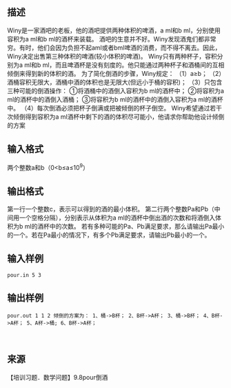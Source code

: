 ## 描述

Winy是一家酒吧的老板，他的酒吧提供两种体积的啤酒，a ml和b ml，分别使用容积为a ml和b ml的酒杯来装载。 酒吧的生意并不好。Winy发现酒鬼们都非常穷。有时，他们会因为负担不起aml或者bml啤酒的消费，而不得不离去。因此，Winy决定出售第三种体积的啤酒(较小体积的啤酒)。 Winy只有两种杯子，容积分别为a ml和b ml，而且啤酒杯是没有刻度的。他只能通过两种杯子和酒桶间的互相倾倒来得到新的体积的酒。 为了简化倒酒的步骤，Winy规定： （1）a≥b； （2）酒桶容积无限大，酒桶中酒的体积也是无限大(但远小于桶的容积)； （3）只包含三种可能的倒酒操作： ①将酒桶中的酒倒入容积为b ml的酒杯中； ②将容积为a ml的酒杯中的酒倒入酒桶； ③将容积为b ml的酒杯中的酒倒入容积为a ml的酒杯中。 （4）每次倒酒必须把杯子倒满或把被倾倒的杯子倒空。 Winy希望通过若干次倾倒得到容积为a ml酒杯中剩下的酒的体积尽可能小，他请求你帮助他设计倾倒的方案 

## 输入格式

两个整数a和b（0<b≤a≤10<sup>9</sup>）

## 输出格式

第一行一个整数c，表示可以得到的酒的最小体积。 第二行两个整数Pa和Pb（中间用一个空格分隔），分别表示从体积为a ml的酒杯中倒出酒的次数和将酒倒入体积为b ml的酒杯中的次数。 若有多种可能的Pa、Pb满足要求，那么请输出Pa最小的一个。若在Pa最小的情况下，有多个Pb满足要求，请输出Pb最小的一个。 

## 输入样例

```plaintext
pour.in 5 3 
```

## 输出样例

```plaintext
pour.out 1 1 2 倾倒的方案为： 1、桶->B杯； 2、B杯->A杯； 3、桶->B杯； 4、B杯->A杯； 5、A杯->桶; 6、B杯->A杯； 
```



 

## 来源

【培训习题．数学问题】9.8pour倒酒

